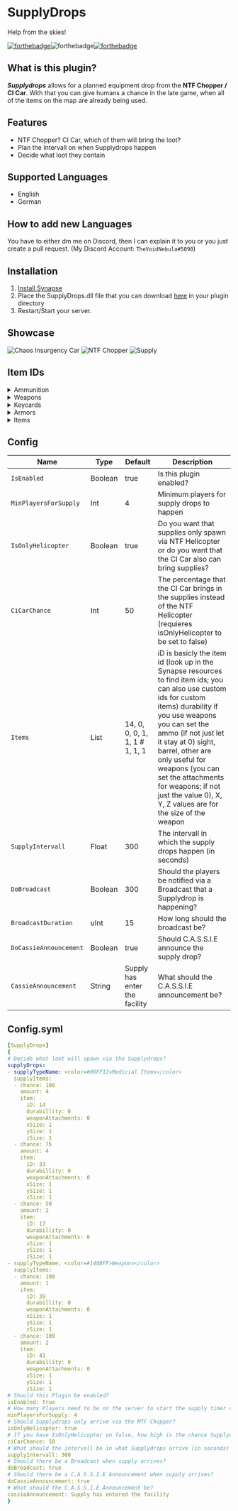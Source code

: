 # SupplyDrops
Help from the skies!

[![forthebadge](https://forthebadge.com/images/badges/built-with-love.svg)](https://forthebadge.com)![forthebadge](https://forthebadge.com/images/badges/made-with-c-sharp.svg)[![forthebadge](https://forthebadge.com/images/badges/makes-people-smile.svg)](https://forthebadge.com)

## What is this plugin?
_**Supplydrops**_ allows for a planned equipment drop from the **NTF Chopper / CI Car**. With that you can give humans a chance in the late game, when all of the items on the map are already being used.

## Features
* NTF Chopper? CI Car, which of them will bring the loot?
* Plan the Intervall on when Supplydrops happen
* Decide what loot they contain

## Supported Languages 
* English
* German

## How to add new Languages
You have to either dm me on Discord, then I can explain it to you or you just create a pull request. (My Discord Account: `TheVoidNebula#5090`)

## Installation
1. [Install Synapse](https://github.com/SynapseSL/Synapse/wiki#hosting-guides)
2. Place the SupplyDrops.dll file that you can download [here](https://github.com/TheVoidNebula/SupplyDrops/releases) in your plugin directory
3. Restart/Start your server.

## Showcase
![Chaos Insurgency Car](/assets/ci.png)
![NTF Chopper](/assets/ntfchopper.png)
![Supply](/assets/supply.png)

## Item IDs

<details>
<summary>Ammunition</summary>

| Name | ID |
| --- | --- |
| Ammo12gauge | 12 |
| Ammo44cal | 27 |
| Ammo556x45 | 22 |
| Ammo762x39 | 28 |
| Ammo9x19 | 29 |
 
</details>

<details>
<summary>Weapons</summary>

| Name | ID |
| --- | --- |
| GunCOM18 | 13 |
| GunE11SR | 20 |
| GunCrossvec | 21 |
| GunFSP9 | 23 |
| GunLogicer |24 |
| GunRevolver | 39 |
| GunShotgun | 41 |
| GunAK | 40 |
| --- | |  
| MicroHID | 13 |
| GrenadeFlash | 26 |
| GrenadeHE | 25 |

</details>

<details>
<summary>Keycards</summary>

| Name | ID |
| --- | --- |
| KeycardO5 | 11 |
| KeycardFacilityManager | 9 |
| KeycardZoneManager | 3 |
| KeycardResearchCoordinator | 2 |
| KeycardContainmentEngineer | 6 |
| KeycardScientist | 1 |
| KeycardJanitor | 0 |
| KeycardNTFCommander | 8 |
| KeycardNTFLieutenant | 7 |
| KeycardNTFOfficer | 5 |
| KeycardGuard | 4 |
| KeycardChaosInsurgency | 10 |
 
</details>

<details>
<summary>Armors</summary>

| Name | ID |
| --- | --- |
| ArmorLight | 36 |
| ArmorCombat | 37 |
| ArmorHeavy | 38 |
 
</details>

<details>
<summary>Items</summary>

| Name | ID |
| --- | --- |
| Radio | 12 |
| --- | | 
| Medkit | 14 |
| Adrenaline | 33 |
| Painkillers | 34 |
| --- | | 
| SCP018 | 31 |
| SCP207 | 18 |
| SCP268 | 32 |
| SCP500 | 17 |

</details>

## Config
Name  | Type | Default | Description
------------ | ------------ | ------------- | ------------ 
`IsEnabled` | Boolean | true | Is this plugin enabled?
`MinPlayersForSupply` | Int | 4 | Minimum players for supply drops to happen
`IsOnlyHelicopter` | Boolean | true | Do you want that supplies only spawn via NTF Helicopter or do you want that the CI Car also can bring supplies?
`CiCarChance` | Int | 50 | The percentage that the CI Car brings in the supplies instead of the NTF Helicopter (requieres isOnlyHelicopter to be set to false)
`Items` | List | 14, 0, 0, 0, 1, 1, 1 #  1, 1, 1 | iD is basicly the item id (look up in the Synapse resources to find item ids; you can also use custom ids for custom items) durability if you use weapons you can set the ammo (if not just let it stay at 0) sight, barrel, other are only useful for weapons (you can set the attachments for weapons; if not just the value 0), X, Y, Z values are for the size of the weapon
`SupplyIntervall` | Float | 300 | The intervall in which the supply drops happen (in seconds)
`DoBroadcast` | Boolean | 300 | Should the players be notified via a Broadcast that a Supplydrop is happening?
`BroadcastDuration` | uInt | 15 | How long should the broadcast be?
`DoCassieAnnouncement` | Boolean | true | Should C.A.S.S.I.E announce the supply drop?
`CassieAnnouncement` | String | Supply has enter the facility | What should the C.A.S.S.I.E announcement be?

## Config.syml
```yml
[SupplyDrops]
{
# Decide what loot will spawn via the Supplydrops?
supplyDrops:
- supplyTypeName: <color=#00FF12>Medicial Items</color>
  supplyItems:
  - chance: 100
    amount: 4
    item:
      iD: 14
      durabillity: 0
      weaponAttachments: 0
      xSize: 1
      ySize: 1
      zSize: 1
  - chance: 75
    amount: 4
    item:
      iD: 33
      durabillity: 0
      weaponAttachments: 0
      xSize: 1
      ySize: 1
      zSize: 1
  - chance: 50
    amount: 2
    item:
      iD: 17
      durabillity: 0
      weaponAttachments: 0
      xSize: 1
      ySize: 1
      zSize: 1
- supplyTypeName: <color=#140BFF>Weapons</color>
  supplyItems:
  - chance: 100
    amount: 1
    item:
      iD: 39
      durabillity: 0
      weaponAttachments: 0
      xSize: 1
      ySize: 1
      zSize: 1
  - chance: 100
    amount: 2
    item:
      iD: 41
      durabillity: 0
      weaponAttachments: 0
      xSize: 1
      ySize: 1
      zSize: 1
# Should this Plugin be enabled?
isEnabled: true
# How many Players need to be on the server to start the supply timer cloak?
minPlayersForSupply: 4
# Should Supplydrops only arrive via the MTF Chopper?
isOnlyHelicopter: true
# If you have IsOnlyHelicopter on false, how high is the chance Supplydrops arrive via the CI car?
ciCarChance: 50
# What should the intervall be in what Supplydrops arrive (in seconds)
supplyIntervall: 300
# Should there be a Broadcast when supply arrives?
doBroadcast: true
# Should there be a C.A.S.S.I.E Announcement when supply arrives?
doCassieAnnouncement: true
# What should the C.A.S.S.I.E Announcement be?
cassieAnnouncement: Supply has entered the facility
}
```
